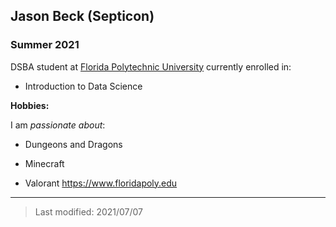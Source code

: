 ## Jason Beck (Septicon)

### Summer 2021 

DSBA student at [Florida Polytechnic University](https://www.floridapoly.edu) currently enrolled in: 

- Introduction to Data Science

**Hobbies:**

I am _passionate about_: 

- Dungeons and Dragons

- Minecraft

- Valorant <https://www.floridapoly.edu>

***

> Last modified: 2021/07/07